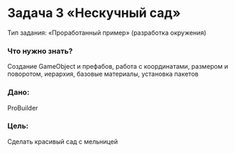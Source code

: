 # Задача 3 «Нескучный сад»

Тип задания: «Проработанный пример» (разработка окружения)

### Что нужно знать?

Создание GameObject и префабов, работа с координатами, размером и поворотом, иерархия, базовые материалы, установка пакетов

### Дано:

ProBuilder

### Цель:

Сделать красивый сад c мельницей
